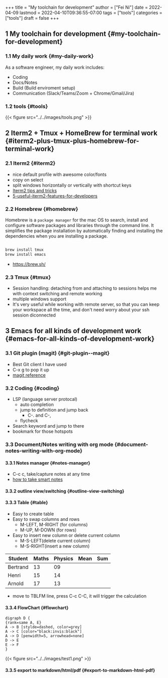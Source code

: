 +++
title = "My toolchain for development"
author = ["Fei Ni"]
date = 2022-04-09
lastmod = 2022-04-10T09:36:55-07:00
tags = ["tools"]
categories = ["tools"]
draft = false
+++

## <span class="section-num">1</span> My toolchain for development {#my-toolchain-for-development}


### <span class="section-num">1.1</span> My daily work {#my-daily-work}

As a software engineer, my daily work includes:

-   Coding
-   Docs/Notes
-   Build (Build enviroment setup)
-   Communication (Slack/Teams/Zoom + Chrome/Gmail/Jira)


### <span class="section-num">1.2</span> tools {#tools}

{{< figure src="../../images/tools.png" >}}


## <span class="section-num">2</span> Iterm2 + Tmux + HomeBrew for terminal work {#iterm2-plus-tmux-plus-homebrew-for-terminal-work}


### <span class="section-num">2.1</span> Iterm2 {#iterm2}

-   nice default profile with awesome color/fonts
-   copy on select
-   split windows horizontally or vertically with shortcut keys
-   [Iterm2 tips and tricks](https://gist.github.com/tanyuan/a1a3c00b9c231c32c3613d4bbefa6652)
-   [5-useful-iterm2-features-for-developers](https://betterprogramming.pub/5-useful-iterm2-features-for-developers-bc211d697817)


### <span class="section-num">2.2</span> Homebrew {#homebrew}

Homebrew is a `package manager` for the mac OS to search,
install and configure software packages and libraries through the command line.
It simplifies the package installation by automatically finding and installing the
dependencies when you are installing a package.

```bash

brew install tmux
brew install emacs
```

-   <https://brew.sh/>


### <span class="section-num">2.3</span> Tmux {#tmux}

-   Session handling: detaching from and attaching to sessions helps me with
    context switching and remote working
-   multiple windows support
-   It's very useful while working with remote server, so that you can keep your
    workspace all the time, and don't need worry about your ssh session diconnected


## <span class="section-num">3</span> Emacs for all kinds of development work {#emacs-for-all-kinds-of-development-work}


### <span class="section-num">3.1</span> Git plugin (magit) {#git-plugin--magit}

-   Best Git client I have used
-   C-x g to pop it up
-   [magit reference](https://www.masteringemacs.org/article/introduction-magit-emacs-mode-git)


### <span class="section-num">3.2</span> Coding {#coding}

-   LSP (language server protocal)
    -   auto completion
    -   jump to definition and jump back
        -   C-. and C-,
    -   flycheck
-   Search keyword and jump to there
-   bookmark for those hotspots


### <span class="section-num">3.3</span> Document/Notes writing with org mode {#document-notes-writing-with-org-mode}


#### <span class="section-num">3.3.1</span> Notes manager {#notes-manager}

-   C-c c, take/capture notes at any time
-   [how to take smart notes](https://blog.jethro.dev/posts/how%5Fto%5Ftake%5Fsmart%5Fnotes%5Forg/)


#### <span class="section-num">3.3.2</span> outline view/switching {#outline-view-switching}


#### <span class="section-num">3.3.3</span> Table {#table}

-   Easy to create table
-   Easy to swap columns and rows
    -   M-LEFT, M-RIGHT (for columns)
    -   M-UP, M-DOWN (for rows)
-   Easy to insert new column or delete current column
    -   M-S-LEFT(delete current column)
    -   M-S-RIGHT(insert a new column)

| Student  | Maths | Physics | Mean | Sum |
|----------|-------|---------|------|-----|
| Bertrand | 13    | 09      |      |     |
| Henri    | 15    | 14      |      |     |
| Arnold   | 17    | 13      |      |     |

-   move to TBLFM line, press C-c C-C, it will trigger the calculation


#### <span class="section-num">3.3.4</span> FlowChart {#flowchart}

```text
digraph D {
{rank=same A, E}
A -> B [stylde=dashed, color=grey]
A -> C [color="black:invis:black"]
A -> D [penwidth=5, arrowhead=none]
D -> E
E -> F
}

```

{{< figure src="../../images/test1.png" >}}


#### <span class="section-num">3.3.5</span> export to markdown/html/pdf {#export-to-markdown-html-pdf}
